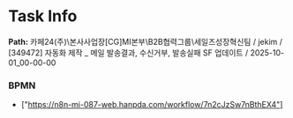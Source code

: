 # Task Info

**Path:** 카페24(주)\본사사업장\[CG]MI본부\B2B협력그룹\세일즈성장혁신팀 / jekim / [349472] 자동화 제작 _ 메일 발송결과, 수신거부, 발송실패 SF 업데이트 / 2025-10-01_00-00-00

### BPMN
- ["https://n8n-mi-087-web.hanpda.com/workflow/7n2cJzSw7nBthEX4"]


